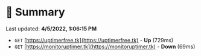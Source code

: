 # 📖 Summary
Last updated: **4/5/2022, 1:06:15 PM**

- `GET` [https://uptimerfree.tk](https://uptimerfree.tk) - **Up** (729ms)
- `GET` [https://monitoruptimer.tk](https://monitoruptimer.tk) - **Down** (69ms)
